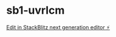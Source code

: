 # sb1-uvrlcm

[Edit in StackBlitz next generation editor ⚡️](https://stackblitz.com/~/github.com/FlyingEdgar/sb1-uvrlcm)